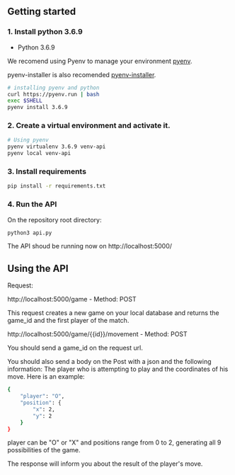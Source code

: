 ## Getting started

### 1. Install python 3.6.9

- Python 3.6.9

We recomend using Pyenv to manage your environment
[pyenv](https://github.com/pyenv/pyenv#installation).

pyenv-installer is also recomended
[pyenv-installer](https://github.com/pyenv/pyenv-installer).

```bash
# installing pyenv and python
curl https://pyenv.run | bash
exec $SHELL
pyenv install 3.6.9
```

### 2. Create a virtual environment and activate it.

```bash
# Using pyenv
pyenv virtualenv 3.6.9 venv-api
pyenv local venv-api
```

### 3. Install requirements

```bash
pip install -r requirements.txt
```
### 4. Run the API

On the repository root directory:

```bash
python3 api.py
```

The API shoud be running now on http://localhost:5000/

## Using the API

Request:

http://localhost:5000/game - Method: POST

This request creates a new game on your local database and returns the game_id and the first player of the match.

http://localhost:5000/game/{{id}}/movement - Method: POST

You should send a game_id on the request url.

You should also send a body on the Post with a json and the following information: The player who is attempting to play and the coordinates of his move. Here is an example:

```bash
{
    "player": "O",
    "position": {
        "x": 2,
        "y": 2
    }
}
```

player can be "O" or "X" and positions range from 0 to 2, generating all 9 possibilities of the game.

The response will inform you about the result of the player's move.